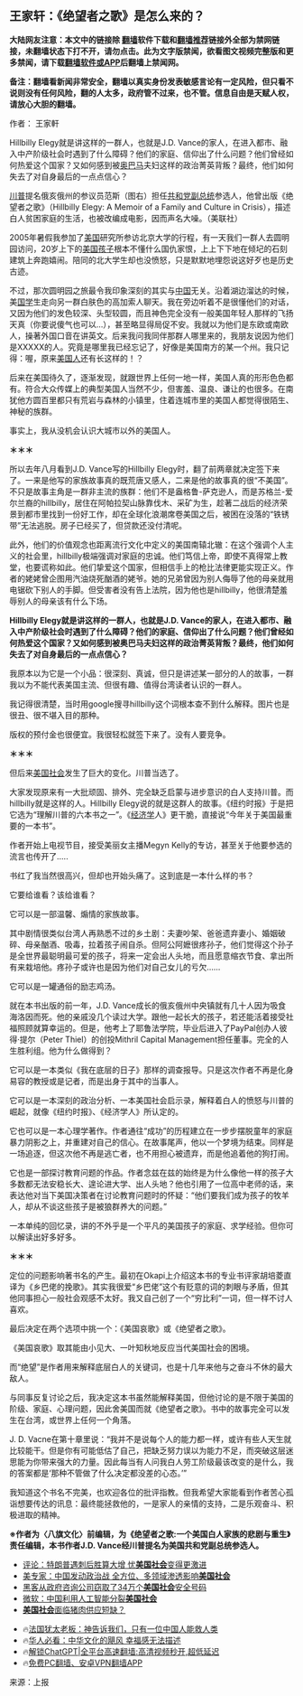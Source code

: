  <!-- 面包屑导航 --> <h2>王家轩：《绝望者之歌》是怎么来的？</h2> <p class="notice"><b>大陆网友注意：本文中的链接除 <a href="https://github.com/bannedbook/fanqiang" >翻墙</a>软件下载和<a href="https://github.com/killgcd/justmysocks/blob/master/README.md">翻墙推荐</a>链接外全部为禁网链接，未翻墙状态下打不开，请勿点击。此为文字版禁闻，欲看图文视频完整版和更多禁闻，请下载<a href="https://github.com/bannedbook/fanqiang">翻墙软件或APP</a>后翻墙上禁闻网。</p><p>备注：翻墙看新闻非常安全，翻墙以真实身份发表敏感言论有一定风险，但只看不说则没有任何风险，翻的人太多，政府管不过来，也不管。信息自由是天赋人权，请放心大胆的翻墙。</b></p>  <div class="entry"> <p>作者： 王家軒</p> <p id="summary">Hillbilly Elegy就是讲这样的一群人，也就是J.D. Vance的家人，在进入都市、融入中产阶级社会时遇到了什么障碍？他们的家庭、信仰出了什么问题？他们曾经如何热爱这个国家？又如何感到被<a href="https://www.bannedbook.org/bnews/tag/%e5%a5%a5%e5%b7%b4%e9%a9%ac/" class="st_tag internal_tag" rel="tag" title="标签 奥巴马 下的日志">奥巴马</a>夫妇这样的政治菁英背叛？最终，他们如何失去了对自身最后的一点点信心？</p> <p id="conimg"><a href="https://www.bannedbook.org/bnews/tag/%e5%b7%9d%e6%99%ae/" class="st_tag internal_tag" rel="tag" title="标签 川普 下的日志">川普</a>提名俄亥俄州的参议员范斯（图右）担任<a href="https://www.bannedbook.org/bnews/tag/%e5%85%b1%e5%92%8c%e5%85%9a/" class="st_tag internal_tag" rel="tag" title="标签 共和党 下的日志">共和党</a><a href="https://www.bannedbook.org/bnews/tag/%e5%89%af%e6%80%bb%e7%bb%9f/" class="st_tag internal_tag" rel="tag" title="标签 副总统 下的日志">副总统</a>参选人，他曾出版《绝望者之歌》（Hillbilly Elegy: A Memoir of a Family and Culture in Crisis），描述白人贫困家庭的生活，也被改编成电影，因而声名大噪。（美联社）</p> <p>2005年暑假我参加了<a href="https://www.bannedbook.org/bnews/tag/%e7%be%8e%e5%9b%bd/" class="st_tag internal_tag" rel="tag" title="标签 美国 下的日志">美国</a>研究所参访北京大学的行程，有一天我们一群人去圆明园访问，20岁上下的<a href="https://www.bannedbook.org/bnews/tag/%E7%BE%8E%E5%9B%BD%E5%AD%A9%E5%AD%90/" class="st_tag internal_tag" rel="tag" title="标签 美国孩子 下的日志">美国孩子</a>根本不懂什么国仇家恨，上上下下地在倾圮的石刻建筑上奔跑嬉闹。陪同的北大学生却也没愤怒，只是默默地埋怨说这好歹也是历史古迹。</p> <p>不过，那次圆明园之旅最令我印象深刻的其实与<span class='wp_keywordlink_affiliate'><a href="https://www.bannedbook.org/" title="中国" target="_blank">中国</a></span>无关。沿着湖边溜达的时候，美<span class='wp_keywordlink'><a href="https://www.bannedbook.org/forum24/" title="国学传统文化禁书" target="_blank">国学</a></span>生走向另一群白肤色的高加索人聊天。我在旁边听着不是很懂他们的对话，又因为他们的发色较深、头型较圆，而且神色完全没有一般美国年轻人那样的飞扬天真（你要说傻气也可以&#8230;），甚至略显得局促不安。我就以为他们是东欧或南欧人，操著外国口音在讲英文。后来我问我同伴那群人哪里来的，我朋友说因为他们是XXXXX的人。究竟是哪里我已经忘记了，好像是美国南方的某一个州。我只记得：喔，原来<a href="https://www.bannedbook.org/bnews/tag/%E7%BE%8E%E5%9B%BD%E4%BA%BA/" class="st_tag internal_tag" rel="tag" title="标签 美国人 下的日志">美国人</a>还有长这样的！？</p> <p>后来在美国待久了，逐渐发现，就跟世界上任何一地一样，美国人真的形形色色都有。符合大众传媒上的典型美国人当然不少，但害羞、温良、谦让的也很多。在南犹他方圆百里都只有荒岩与森林的小镇里，住着连城市里的美国人都觉得很陌生、神秘的族群。</p> <p>事实上，我从没机会认识大城市以外的美国人。</p> <p><strong>＊＊＊</strong></p> <p>所以去年八月看到J.D. Vance写的Hillbilly Elegy时，翻了前两章就决定签下来了。一来是他写的家族故事真的既荒唐又感人，二来是他的故事真的很“不美国”。不只是故事主角是一群非主流的族群：他们不是盎格鲁-萨克逊人，而是苏格兰-爱尔兰裔的hillbilly，居住在阿帕拉契山脉靠伐木、采矿为生，趁著二战后的经济荣景到都市里找到一份好工作，却在全球化浪潮席卷美国之后，被困在没落的“铁锈带”无法逃脱。房子已经买了，但贷款还没付清呢。</p>  <p>此外，他们的价值观念也距离流行文化中定义的美国南辕北辙：在这个强调个人主义的社会里，hillbilly极端强调对家庭的忠诚。他们笃信上帝，即使不真得常上教堂，也要谎称如此。他们挚爱这个国家，但相信手上的枪比法律更能实现正义。作者的姥姥曾企图用汽油烧死酗酒的姥爷。她的兄弟曾因为别人侮辱了他的母亲就用电锯砍下别人的手脚。但受害者没有告上法院，因为他也是hillbilly，他很清楚羞辱别人的母亲该有什么下场。</p> <p><strong>Hillbilly Elegy就是讲这样的一群人，也就是J.D. Vance的家人，在进入都市、融入中产阶级社会时遇到了什么障碍？他们的家庭、信仰出了什么问题？他们曾经如何热爱这个国家？又如何感到被奥巴马夫妇这样的政治菁英背叛？最终，他们如何失去了对自身最后的一点点信心？</strong></p> <p>我原本以为它是一个小品：很深刻、真诚，但只是讲述某一部分的人的故事，一群我以为不能代表美国主流、但很有趣、值得台湾读者认识的一群人。</p> <p>我记得很清楚，当时用google搜寻hillbilly这个词根本查不到什么解释。图片也是很丑、很不堪入目的那种。</p> <p>版权的预付金也很便宜。我很轻松就签下来了。没有人要竞争。</p> <p><strong>＊＊＊</strong></p> <p>但后来<a href="https://www.bannedbook.org/bnews/tag/%E7%BE%8E%E5%9B%BD%E7%A4%BE%E4%BC%9A/" class="st_tag internal_tag" rel="tag" title="标签 美国社会 下的日志">美国社会</a>发生了巨大的变化。川普当选了。</p> <p>大家发现原来有一大批顽固、排外、完全缺乏启蒙与进步意识的白人支持川普。而hillbilly就是这样的人。Hillbilly Elegy说的就是这群人的故事。《纽约时报》于是把它选为“理解川普的六本书之一”。《<a href="https://www.bannedbook.org/bnews/tag/%E7%BB%8F%E6%B5%8E%E5%AD%A6/" class="st_tag internal_tag" rel="tag" title="标签 经济学 下的日志">经济学</a>人》更干脆，直接说“今年关于美国最重要的一本书”。</p> <p>作者开始上电视节目，接受美丽女主播Megyn Kelly的专访，甚至关于他要参选的流言也传开了&#8230;..</p>  <p>书红了我当然很高兴，但却也开始头痛了。这到底是一本什么样的书？</p> <p>它要给谁看？该给谁看？</p> <p>它可以是一部温馨、煽情的家族故事。</p> <p>其中剧情很类似台湾人再熟悉不过的乡土剧：夫妻吵架、爸爸遗弃妻小、婚姻破碎、母亲酗酒、吸毒，拉着孩子闹自杀。但阿公阿嬷很疼孙子，他们觉得这个孙子是全世界最聪明最可爱的孩子，将来一定会出人头地，而且愿意缩衣节食、拿出所有来栽培他。疼孙子或许也是因为他们对自己女儿的亏欠……</p> <p>它可以是一罐通俗的励志鸡汤。</p> <p>就在本书出版的前一年，J.D. Vance成长的俄亥俄州中央镇就有几十人因为吸食海洛因而死。他的亲戚没几个读过大学。跟他一起长大的孩子，若还能活着接受社福照顾就算幸运的。但是，他考上了耶鲁法学院，毕业后进入了PayPal创办人彼得‧提尔（Peter Thiel）的创投Mithril Capital Management担任董事。完全的人生胜利组。他为什么做得到？</p> <p>它可以是一本类似《我在底层的日子》那样的调查报导。只是这次作者不再是化身易容的教授或是记者，而是出身于其中的当事人。</p> <p>它可以是一本深刻的政治分析、一本美国社会启示录，解释着白人的愤怒与川普的崛起，就像《纽约时报》、《经济学人》所认定的。</p> <p>它也可以是一本心理学著作。作者通往“成功”的历程建立在一步步摆脱童年的家庭暴力阴影之上，并重建对自己的信心。在故事尾声，他以一个梦境为结束。同样是一场追逐，但这次他不再是逃亡者，也不用担心被遗弃，而是他追着他的狗打闹。</p>  <p>它也是一部探讨教育问题的作品。作者念兹在兹的始终是为什么像他一样的孩子大多数都无法安稳长大、遑论进大学、出人头地？他也引用了一位高中老师的话，来表达他对当下美国决策者在讨论教育问题时的怀疑：“他们要我们成为孩子的牧羊人，却从不谈这些孩子是被狼群养大的问题。”</p> <p>一本单纯的回忆录，讲的不外乎是一个平凡的美国孩子的家庭、求学经验。但你可以解读出好多好多。</p> <p><strong>＊＊＊</strong></p> <p>定位的问题影响著书名的产生。最初在Okapi上介绍这本书的专业书评家胡培菱直译为《乡巴佬的挽歌》。其实我很爱“乡巴佬”这个有贬意的词的刺眼与矛盾，但其他同事担心一般社会观感不太好。我又自己创了一个“穷比利”一词，但一样不讨人喜欢。</p> <p>最后决定在两个选项中挑一个：《美国哀歌》或《绝望者之歌》。</p> <p>《美国哀歌》取其能由小见大、一叶知秋地反应当代美国社会的困境。</p> <p>而“绝望”是作者用来解释底层白人的关键词，也是十几年来他与之奋斗不休的最大敌人。</p> <p>与同事反复讨论之后，我决定这本书虽然能解释美国，但他讨论的是不限于美国的阶级、家庭、心理问题，因此舍美国而就《绝望者之歌》。书中的故事完全可以发生在台湾，或世界上任何一个角落。</p> <p>J. D. Vacne在第十章里说：“我并不是说每个人的能力都一样，或许有些人天生就比较能干。但是你有可能低估了自己，把缺乏努力误以为能力不足，而突破这层迷思能为你带来强大的力量。因此每当有人问我白人劳工阶级最该改变的是什么，我的答案都是‘那种不管做了什么决定都没差的心态。’”</p>  <p>我知道这个书名不完美，也欢迎各位的批评指教。但我希望大家能看到作者苦心孤诣想要传达的讯息：最终能拯救他的，一是家人的亲情的支持，二是乐观奋斗、积极进取的精神。</p> <p><strong>※作者为〈八旗文化〉前编辑，为《绝望者之歌:一个美国白人家族的悲剧与重生》责任编辑，本书作者J.D. Vance经川普提名为美国共和党副总统参选人。</strong></p> <!--<div id="taboola-mid-1"></div>--><ul class='op-related-articles' title='相关阅读'> <li><a href='https://www.bannedbook.org/bnews/headline/20240715/2062392.html' target='_blank'>评论：特朗普遇刺后胜算大增 忧<b>美国社会</b>变得更激进</a></li> <li><a href='https://www.bannedbook.org/bnews/headline/20240418/2026203.html' target='_blank'>美专家：中国发动政治战 全方位、多领域渗透影响<b>美国社会</b></a></li> <li><a href='https://www.bannedbook.org/bnews/itnews/20240409/2022670.html' target='_blank'>黑客从政府咨询公司窃取了34万个<b>美国社会</b>安全号码</a></li> <li><a href='https://www.bannedbook.org/bnews/worldnews/usa/20240406/2021613.html' target='_blank'>微软：中国利用人工智能分裂<b>美国社会</b></a></li> <li><a href='https://www.bannedbook.org/bnews/headline/20240402/2019908.html' target='_blank'><b>美国社会</b>面临猪肉供应短缺？</a></li> </ul> <ul class="texttj"> <li>🔥<a href="https://www.bannedbook.org/bnews/ssgc/20230219/1850782.html" target="_blank">法国犹太老板：神告诉我们，只有一位中国人能救人类</a></li> <li>🔥<a href="https://www.bannedbook.org/bnews/comments/20220220/1694796.html" target="_blank">华人必看：中华文化的飓风 幸福感无法描述</a></li> <li>🔥<a href="https://github.com/bannedbook/fanqiang/wiki/V2ray%E6%9C%BA%E5%9C%BA" target="_blank">解锁ChatGPT|全平台高速翻墙:高清视频秒开,超低延迟</a></li> <li>🔥<a href="https://github.com/bannedbook/fanqiang/wiki/%E7%A6%81%E9%97%BB%E7%BD%91%E5%AE%89%E5%8D%93%E7%BF%BB%E5%A2%99%E6%96%B0%E9%97%BBAPP" target="_blank">免费PC翻墙、安卓VPN翻墙APP</a></li> </ul><p class="src-info">来源：上报 </p><a name='sharetosocial'></a> <div style="margin-bottom:5px;padding-bottom:5px;clear:both"> <div id="archive-pix-1" class="banner-ads"> <!-- AuctionX Display platform tag START --> <div id="27602x728x90x621x_ADSLOT1" clicktrack="%%CLICK_URL_ESC%%"></div>  <!-- AuctionX Display platform tag END --> </div> <div id="archive-pix-2" class="banner-ads"> <!-- AuctionX Display platform tag START --> <div id="27556x300x250x621x_ADSLOT1" clicktrack="%%CLICK_URL_ESC%%" style="margin:0 auto;text-align:center"></div>  <!-- AuctionX Display platform tag END --> </div> </div>  <div id="archive-pix-1" class="banner-ads"> <!-- AuctionX Display platform tag START --> <div id="27603x728x90x621x_ADSLOT1" clicktrack="%%CLICK_URL_ESC%%"></div>  <!-- AuctionX Display platform tag END --> </div> </div><!--END ENTRY--> 